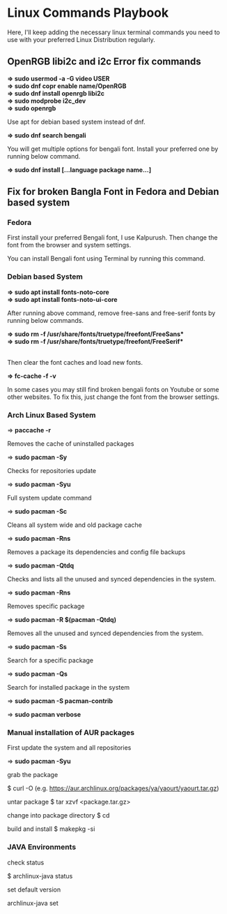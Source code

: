 # Linux Commands Playbook

Here, I'll keep adding the necessary linux terminal commands you need to use with your preferred Linux Distribution regularly.

## OpenRGB libi2c and i2c Error fix commands

<strong> 
=> sudo usermod -a -G video USER <br>
=> sudo dnf copr enable name/OpenRGB <br>
=> sudo dnf install openrgb libi2c <br>
=> sudo modprobe i2c_dev <br>
=> sudo openrgb <br>
</strong>

Use apt for debian based system instead of dnf.

<strong>=> sudo dnf search bengali </strong>

You will get multiple options for bengali font. Install your preferred one by running below command.

<strong> => sudo dnf install [...language package name...] </strong>

## Fix for broken Bangla Font in Fedora and Debian based system

### Fedora

First install your preferred Bengali font, I use Kalpurush. Then change the font from the browser and system settings.

You can install Bengali font using Terminal by running this command.

### Debian based System

<strong>
=> sudo apt install fonts-noto-core <br>
=> sudo apt install fonts-noto-ui-core
</strong>

After running above command, remove free-sans and free-serif fonts by running below commands.

<strong>
=> sudo rm -f /usr/share/fonts/truetype/freefont/FreeSans* <br>
=> sudo rm -f /usr/share/fonts/truetype/freefont/FreeSerif*
</strong>

<br>Then clear the font caches and load new fonts.

<strong>=> fc-cache -f -v </strong>

In some cases you may still find broken bengali fonts on Youtube or some other websites. To fix this, just change the font from the browser settings.

### Arch Linux Based System

=> <strong> paccache -r </strong>

Removes the cache of uninstalled packages

=> <strong> sudo pacman -Sy </strong>

Checks for repositories update

=> <strong> sudo pacman -Syu </strong>

Full system update command

=> <strong> sudo pacman -Sc </strong>

Cleans all system wide and old package cache

=> <strong> sudo pacman -Rns </strong>

Removes a package its dependencies and config file backups

=> <strong> sudo pacman -Qtdq </strong>

Checks and lists all the unused and synced dependencies in the system.

=> <strong> sudo pacman -Rns <package-name> </strong>

Removes specific package

=> <strong> sudo pacman -R $(pacman -Qtdq) </strong>

Removes all the unused and synced dependencies from the system.

=> <strong> sudo pacman -Ss <package-name> </strong>

Search for a specific package

=> <strong> sudo pacman -Qs </strong>

Search for installed package in the system

=> <strong> sudo pacman -S pacman-contrib </strong>

=> <strong> sudo pacman verbose </strong>

### Manual installation of AUR packages

First update the system and all repositories

=> <strong> sudo pacman -Syu </strong>

grab the package

$ curl -O <url> (e.g. https://aur.archlinux.org/packages/ya/yaourt/yaourt.tar.gz)

untar package
$ tar xzvf <package.tar.gz>

change into package directory
$ cd <package>

build and install
$ makepkg -si

### JAVA Environments

check status

$ archlinux-java status

set default version

archlinux-java set <version>
